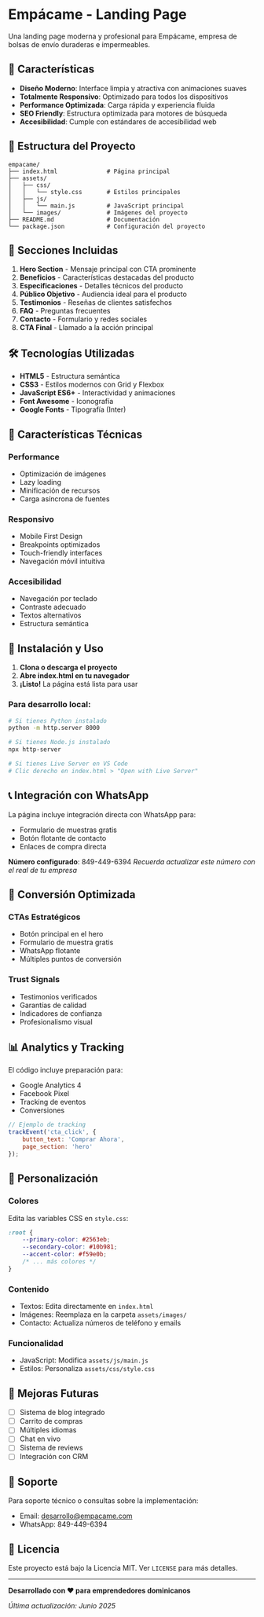 # Empácame - Landing Page

Una landing page moderna y profesional para Empácame, empresa de bolsas de envío duraderas e impermeables.

## 🚀 Características

- **Diseño Moderno**: Interface limpia y atractiva con animaciones suaves
- **Totalmente Responsivo**: Optimizado para todos los dispositivos
- **Performance Optimizada**: Carga rápida y experiencia fluida
- **SEO Friendly**: Estructura optimizada para motores de búsqueda
- **Accesibilidad**: Cumple con estándares de accesibilidad web

## 📁 Estructura del Proyecto

```
empacame/
├── index.html              # Página principal
├── assets/
│   ├── css/
│   │   └── style.css       # Estilos principales
│   ├── js/
│   │   └── main.js         # JavaScript principal
│   └── images/             # Imágenes del proyecto
├── README.md               # Documentación
└── package.json            # Configuración del proyecto
```

## 🎨 Secciones Incluidas

1. **Hero Section** - Mensaje principal con CTA prominente
2. **Beneficios** - Características destacadas del producto
3. **Especificaciones** - Detalles técnicos del producto
4. **Público Objetivo** - Audiencia ideal para el producto
5. **Testimonios** - Reseñas de clientes satisfechos
6. **FAQ** - Preguntas frecuentes
7. **Contacto** - Formulario y redes sociales
8. **CTA Final** - Llamado a la acción principal

## 🛠️ Tecnologías Utilizadas

- **HTML5** - Estructura semántica
- **CSS3** - Estilos modernos con Grid y Flexbox
- **JavaScript ES6+** - Interactividad y animaciones
- **Font Awesome** - Iconografía
- **Google Fonts** - Tipografía (Inter)

## 📱 Características Técnicas

### Performance
- Optimización de imágenes
- Lazy loading
- Minificación de recursos
- Carga asíncrona de fuentes

### Responsivo
- Mobile First Design
- Breakpoints optimizados
- Touch-friendly interfaces
- Navegación móvil intuitiva

### Accesibilidad
- Navegación por teclado
- Contraste adecuado
- Textos alternativos
- Estructura semántica

## 🚀 Instalación y Uso

1. **Clona o descarga el proyecto**
2. **Abre index.html en tu navegador**
3. **¡Listo!** La página está lista para usar

### Para desarrollo local:

```bash
# Si tienes Python instalado
python -m http.server 8000

# Si tienes Node.js instalado
npx http-server

# Si tienes Live Server en VS Code
# Clic derecho en index.html > "Open with Live Server"
```

## 📞 Integración con WhatsApp

La página incluye integración directa con WhatsApp para:
- Formulario de muestras gratis
- Botón flotante de contacto
- Enlaces de compra directa

**Número configurado**: 849-449-6394
*Recuerda actualizar este número con el real de tu empresa*

## 🎯 Conversión Optimizada

### CTAs Estratégicos
- Botón principal en el hero
- Formulario de muestra gratis
- WhatsApp flotante
- Múltiples puntos de conversión

### Trust Signals
- Testimonios verificados
- Garantías de calidad
- Indicadores de confianza
- Profesionalismo visual

## 📊 Analytics y Tracking

El código incluye preparación para:
- Google Analytics 4
- Facebook Pixel
- Tracking de eventos
- Conversiones

```javascript
// Ejemplo de tracking
trackEvent('cta_click', {
    button_text: 'Comprar Ahora',
    page_section: 'hero'
});
```

## 🔧 Personalización

### Colores
Edita las variables CSS en `style.css`:

```css
:root {
    --primary-color: #2563eb;
    --secondary-color: #10b981;
    --accent-color: #f59e0b;
    /* ... más colores */
}
```

### Contenido
- Textos: Edita directamente en `index.html`
- Imágenes: Reemplaza en la carpeta `assets/images/`
- Contacto: Actualiza números de teléfono y emails

### Funcionalidad
- JavaScript: Modifica `assets/js/main.js`
- Estilos: Personaliza `assets/css/style.css`

## 🌟 Mejoras Futuras

- [ ] Sistema de blog integrado
- [ ] Carrito de compras
- [ ] Múltiples idiomas
- [ ] Chat en vivo
- [ ] Sistema de reviews
- [ ] Integración con CRM

## 📧 Soporte

Para soporte técnico o consultas sobre la implementación:
- Email: desarrollo@empacame.com
- WhatsApp: 849-449-6394

## 📄 Licencia

Este proyecto está bajo la Licencia MIT. Ver `LICENSE` para más detalles.

---

**Desarrollado con ❤️ para emprendedores dominicanos**

*Última actualización: Junio 2025*
